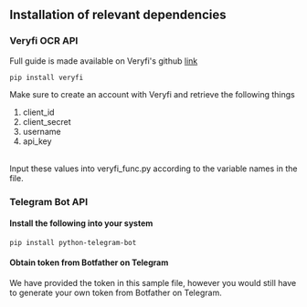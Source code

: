 ## Installation of relevant dependencies

### Veryfi OCR API
Full guide is made available on Veryfi's github <a href='https://github.com/veryfi/veryfi-python'>link</a>

<pre><code>pip install veryfi</code></pre>

Make sure to create an account with Veryfi and retrieve the following things
<ol>
  <li>client_id</li>
  <li>client_secret</li>
  <li>username</li>
  <li>api_key</li>
  </ol><br>
Input these values into veryfi_func.py according to the variable names in the file.


### Telegram Bot API
#### Install the following into your system
<pre><code>pip install python-telegram-bot</pre></code>

#### Obtain token from Botfather on Telegram
We have provided the token in this sample file, however you would still have to generate your own token from Botfather on Telegram.
